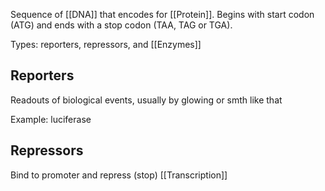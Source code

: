 Sequence of [[DNA]] that encodes for [[Protein]].
Begins with start codon (ATG) and ends with a stop codon (TAA, TAG or TGA).

Types: reporters, repressors, and [[Enzymes]]

## Reporters
Readouts of biological events, usually by glowing or smth like that

Example: luciferase

## Repressors
Bind to promoter and repress (stop) [[Transcription]]
